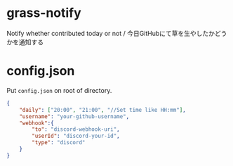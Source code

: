 # grass-notify
 Notify whether contributed today or not / 今日GitHubにて草を生やしたかどうかを通知する

# config.json
Put `config.json` on root of directory.
```json
{
    "daily": ["20:00", "21:00", "//Set time like HH:mm"],
    "username": "your-github-username",
    "webhook":{
        "to": "discord-webhook-uri",
        "userId": "discord-your-id",
        "type": "discord"
    }
}
```
